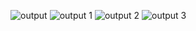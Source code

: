 ![output](https://user-images.githubusercontent.com/94169797/142774440-07b8559b-4645-4490-98a2-c7a215556634.jpg)
![output 1](https://user-images.githubusercontent.com/94169797/142774453-50f61962-3720-4e68-b0c2-28ca97e4d350.jpg)
![output 2](https://user-images.githubusercontent.com/94169797/142774458-cf1c95b1-3537-40bf-8364-99ad47bb4825.jpg)
![output 3](https://user-images.githubusercontent.com/94169797/142774461-6b397fe5-a994-409b-8591-8afa3dc4576b.jpg)
